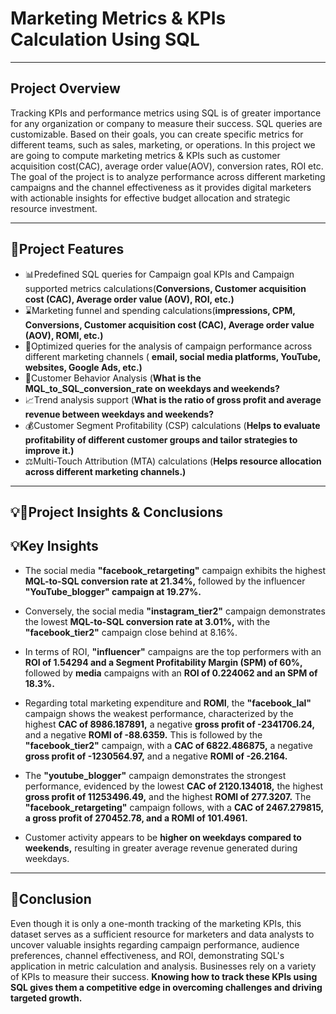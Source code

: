 # Marketing Metrics & KPIs Calculation Using SQL #
---

## Project Overview ##

Tracking KPIs and performance metrics using SQL is of greater importance for any organization or company to measure their success. SQL queries are customizable. Based on their goals, you can create specific metrics for different teams, such as sales, marketing, or operations. In this project we are going to compute marketing metrics & KPIs such as customer acquisition cost(CAC), average order value(AOV), conversion rates, ROI etc. The goal of the project is to analyze performance across different marketing campaigns and the channel effectiveness as it provides digital marketers with actionable insights for effective budget  allocation and strategic resource investment.

---



## 🚀Project Features


- 📊Predefined SQL queries for Campaign goal KPIs and Campaign supported metrics  calculations(**Conversions, Customer acquisition cost (CAC), Average order value (AOV), ROI,   etc.)** 
- ⌛Marketing funnel and spending calculations(**impressions, CPM, Conversions, Customer acquisition cost (CAC), Average order value (AOV), ROMI, etc.)**
- 🔎Optimized queries for the analysis of campaign performance across different marketing channels ( **email, social media platforms, YouTube, websites, Google Ads, etc.)**
- 👥Customer Behavior Analysis (**What is the MQL_to_SQL_conversion_rate on weekdays and weekends?**
- 📈Trend analysis support (**What is the ratio of gross profit and average revenue between weekdays and weekends?**
- 💰Customer Segment Profitability (CSP) calculations (**Helps to evaluate profitability of different customer groups and tailor strategies to improve it.)** 
- ⚖️Multi-Touch Attribution (MTA) calculations (**Helps resource allocation across different marketing channels.)**

---


## 💡📝Project Insights & Conclusions

## 💡Key Insights 



- The social media __"facebook_retargeting"__ campaign exhibits the highest **MQL-to-SQL conversion rate at 21.34%,** followed by the influencer __"YouTube_blogger" campaign at 19.27%.__

- Conversely, the social media **"instagram_tier2"** campaign demonstrates the lowest **MQL-to-SQL conversion rate at 3.01%,** with the **"facebook_tier2"** campaign close behind at 8.16%.

- In terms of ROI, __"influencer"__ campaigns are the top performers with an **ROI of 1.54294 and a Segment Profitability Margin (SPM) of 60%,** followed by **media** campaigns with an **ROI of 0.224062 and an SPM of 18.3%.**

- Regarding total marketing expenditure and **ROMI**, the **"facebook_lal"** campaign shows the weakest performance, characterized by the highest **CAC of 8986.187891,** a negative **gross profit of -2341706.24,** and a negative **ROMI of -88.6359.** This is followed by the **"facebook_tier2"** campaign, with a **CAC of 6822.486875,** a negative **gross profit of -1230564.97,** and a negative **ROMI of -26.2164.**

- The **"youtube_blogger"** campaign demonstrates the strongest performance, evidenced by the lowest **CAC of 2120.134018,** the highest **gross profit of 11253496.49,** and the highest **ROMI of 277.3207.** The **"facebook_retargeting"** campaign follows, with a **CAC of 2467.279815, a gross profit of 270452.78, and a ROMI of 101.4961.**

- Customer activity appears to be **higher on weekdays compared to weekends,** resulting in greater average revenue generated during weekdays.
---------
 ## 📝Conclusion



Even though it is only a one-month tracking of the marketing KPIs, this dataset serves as a sufficient resource for marketers and data analysts to uncover valuable insights regarding campaign performance, audience preferences, channel effectiveness, and ROI, demonstrating SQL's application in metric calculation and analysis. Businesses rely on a variety of KPIs to measure their success. **Knowing how to track these KPIs using SQL gives them a competitive edge in overcoming challenges and driving targeted growth.**














